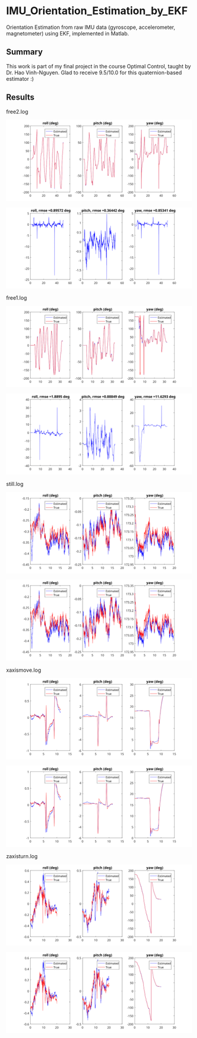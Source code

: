 # IMU_Orientation_Estimation_by_EKF
Orientation Estimation from raw IMU data (gyroscope, accelerometer, magnetometer) using EKF, implemented in Matlab.

## Summary
This work is part of my final project in the course Optimal Control, taught by Dr. Hao Vinh-Nguyen. Glad to receive 9.5/10.0 for this quaternion-based estimator :)

## Results
free2.log
<p align="center">
  <img src="Pics/free2.svg" alt="accessibility text">
</p>
<p align="center">
  <img src="Pics/free2_.svg" alt="accessibility text">
</p>

free1.log
<p align="center">
  <img src="Pics/free1.svg" alt="accessibility text">
</p>
<p align="center">
  <img src="Pics/free1_.svg" alt="accessibility text">
</p>

still.log
<p align="center">
  <img src="Pics/still.svg" alt="accessibility text">
</p>
<p align="center">
  <img src="Pics/still.svg" alt="accessibility text">
</p>

xaxismove.log
<p align="center">
  <img src="Pics/xaxismove.svg" alt="accessibility text">
</p>
<p align="center">
  <img src="Pics/xaxismove.svg" alt="accessibility text">
</p>

zaxisturn.log
<p align="center">
  <img src="Pics/zaxisturn.svg" alt="accessibility text">
</p>
<p align="center">
  <img src="Pics/zaxisturn.svg" alt="accessibility text">
</p>
